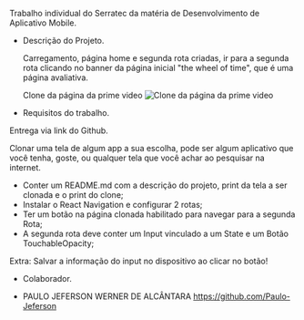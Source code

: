 Trabalho individual do Serratec da matéria de Desenvolvimento de Aplicativo Mobile.

* Descrição do Projeto.

    Carregamento, página home e segunda rota criadas, ir para a segunda rota clicando no banner da página inicial "the wheel of time", que é uma página avaliativa.

    Clone da página da prime video <img src="../primevideo/assets/primevideocopia.jpg" alt= "Clone da página da prime video">


* Requisitos do trabalho.

Entrega via link do Github.

Clonar uma tela de algum app a sua escolha, pode ser algum aplicativo que você tenha, goste, ou qualquer tela que você achar ao pesquisar na internet.

- Conter um README.md com a descrição do projeto, print da tela a ser clonada e o print do clone;
- Instalar o React Navigation e configurar 2 rotas;
- Ter um botão na página clonada habilitado para navegar para a segunda Rota;
- A segunda rota deve conter um Input vinculado a um State e um Botão TouchableOpacity;

Extra: Salvar a informação do input no dispositivo ao clicar no botão!


* Colaborador.

- PAULO JEFERSON WERNER DE ALCÂNTARA https://github.com/Paulo-Jeferson


